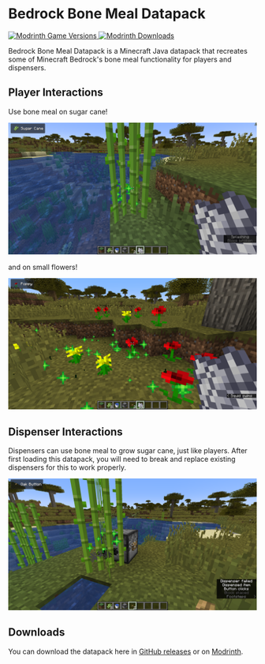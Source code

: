 # Bedrock Bone Meal Datapack

[![Modrinth Game Versions](https://img.shields.io/modrinth/game-versions/lrTKvLFZ?logo=modrinth&style=for-the-badge) ![Modrinth Downloads](https://img.shields.io/modrinth/dt/lrTKvLFZ?color=blue&logo=modrinth&style=for-the-badge)](https://modrinth.com/datapack/bedrock-bone-meal)

Bedrock Bone Meal Datapack is a Minecraft Java datapack that recreates some of Minecraft Bedrock's bone meal functionality for players and dispensers.

## Player Interactions

Use bone meal on sugar cane!

![A screenshot of Minecraft Java. The player is holding bone meal in their right hand and standing in front of a 3 high block of sugar cane. The player just used the bone meal to grow the sugar cane.](/docs/images/bone_meal_on_sugar_cane.png)

and on small flowers!

![A screenshot of Minecraft Java. The player is holding bone meal in their right hand and standing in front of a few red and yellow small flowers. The player just used the bone meal to grow more small flowers.](/docs/images/bone_meal_on_small_flowers.png)

## Dispenser Interactions

Dispensers can use bone meal to grow sugar cane, just like players. After first loading this datapack, you will need to break and replace existing dispensers for this to work properly.

![A screenshot of Minecraft Java. The player is pressing a button attached to a dispenser. The dispenser has a 3 block high sugar cane in front of it. The sugar cane has just been grown by the dispenser.](/docs/images/dispenser_using_bone_meal_on_sugar_cane.png)

## Downloads

You can download the datapack here in [GitHub releases](https://github.com/Nincodedo/mc-java-bedrock-bone-meal-datapack/releases/latest) or on [Modrinth](https://modrinth.com/datapack/bedrock-bone-meal).
